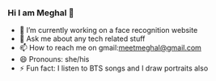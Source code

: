 ### Hi I am Meghal 👋

- 🌱 I’m currently working on a face recognition website
- 💬 Ask me about any tech related stuff
- 📫 How to reach me on gmail:meetmeghal@gmail.com
- 😄 Pronouns: she/his
- ⚡ Fun fact: I listen to BTS songs and I draw portraits also
